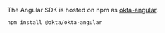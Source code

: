 The Angular SDK is hosted on npm as [okta-angular](https://www.npmjs.com/package/@okta/okta-angular).

```
npm install @okta/okta-angular
```
